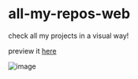 # all-my-repos-web

check all my projects in a visual way!

preview it [here](https://mrdarip.github.io/all-my-repos-web/)

![image](https://github.com/user-attachments/assets/535961d4-914b-4fe0-936b-d778681b814d)
